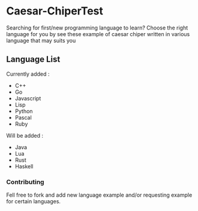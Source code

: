 # Caesar-ChiperTest

Searching for first/new programming language to learn? 
Choose the right language for you by see these example of caesar chiper written in various language that may suits you


## Language List

Currently added :

* C++
* Go
* Javascript
* Lisp
* Python
* Pascal
* Ruby

Will be added :

* Java
* Lua
* Rust
* Haskell

### Contributing

Fell free to fork and add new language example and/or requesting example for certain languages.

